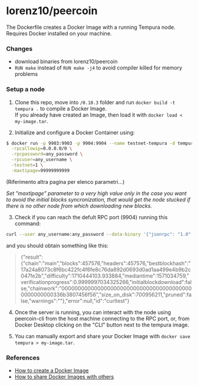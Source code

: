 # lorenz10/peercoin

The Dockerfile creates a Docker Image with a running Tempura node. \
Requires Docker installed on your machine.

### Changes

* download binaries from lorenz10/peercoin
* `RUN make` instead of `RUN make -j4` to avoid compiler killed for memory problems

### Setup a node

1. Clone this repo, move into `/0.10.3` folder and run `docker build -t tempura .` to compile a Docker Image. \
If you already have created an Image, then load it with `docker load < my-image.tar`.

2. Initialize and configure a Docker Container using:

```sh
$ docker run -p 9903:9903 -p 9904:9904 --name testnet-tempura -d tempura \
  -rpcallowip=0.0.0.0/0 \
  -rpcpassword=any_password \
  -rpcuser=any_username \
  -testnet=1 \
  -maxtipage=99999999999
```

(Riferimento altra pagina per elenco parametri...)

*Set "maxtipage" parameter to a very high value only in the case you want to avoid the initial blocks syncronization, that would get the node stucked if there is no other node from which downloading new blocks.*

3. Check if you can reach the defult RPC port (9904) running this command:

```sh
curl --user any_username:any_password --data-binary '{"jsonrpc": "1.0", "id":"curltest", "method": "getblockchaininfo", "params": [] }'  -H 'content-type: text/plain;' localhost:9904/
```

and you should obtain something like this:

> {"result":{"chain":"main","blocks":457576,"headers":457576,"bestblockhash":"17a24a8073c8f6bc422fc4f6fe8c76da892d0693d0ad1aa499e4b9b2c047fe2b","difficulty":1710444103.933884,"mediantime":1571034759,"verificationprogress":0.9999997034325266,"initialblockdownload":false,"chainwork":"00000000000000000000000000000000000000000000000000336b3807456f56","size_on_disk":700956211,"pruned":false,"warnings":""},"error":null,"id":"curltest"}

4. Once the server is running, you can interact with the node using peercoin-cli from the host machine connecting to the RPC port, or, from Docker Desktop clicking on the "CLI" button next to the tempura image.

5. You can manually export and share your Docker Image with `docker save tempura > my-image.tar`.

### References

* [How to create a Docker Image](https://www.linux.com/training-tutorials/how-create-docker-image/?utm_source=pocket_mylist)
* [How to share Docker Images with others](https://www.cloudsavvyit.com/12326/how-to-share-docker-images-with-others/?utm_source=pocket_mylist)

